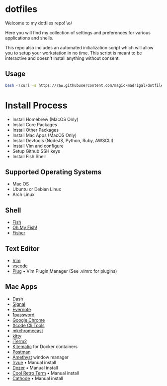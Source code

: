 # dotfiles

Welcome to my dotfiles repo! \o/ 

Here you will find my collection of settings and preferences for various applications and shells.

This repo also includes an automated initialization script which will allow you to setup your workstation in no time. This script is meant to be interactive and doesn't install anything without consent.

## Usage

```bash
bash <(curl -s https://raw.githubusercontent.com/magic-madrigal/dotfiles/master/init.sh)
```

# Install Process
+ Install Homebrew (MacOS Only)
+ Install Core Packages
+ Install Other Packages
+ Install Mac Apps (MacOS Only)
+ Install Devtools (NodeJS, Python, Ruby, AWSCLI)
+ Install Vim and configure
+ Setup Github SSH keys
+ Install Fish Shell

## Supported Operating Systems
+ Mac OS
+ Ubuntu or Debian Linux
+ Arch Linux

## Shell
+ [Fish](https://fishshell.com/)
+ [Oh My Fish!](https://github.com/oh-my-fish/oh-my-fish)
+ [Fisher](https://github.com/jorgebucaran/fisher)

## Text Editor
+ [Vim](https://www.vim.org/)
+ [vscode](https://code.visualstudio.com/)
+ [Plug](https://github.com/junegunn/vim-plug) • Vim Plugin Manager (See .vimrc for plugins)

## Mac Apps
+ [Dash](https://kapeli.com/dash)
+ [Signal](https://signal.org/)
+ [Evernote](https://evernote.com/)
+ [1password](https://1password.com/)
+ [Google Chrome](https://www.google.com/chrome/)
+ [Xcode Cli Tools](https://developer.apple.com/download/more/)
+ [mkchromecast](https://mkchromecast.com/)
+ [kitty](https://sw.kovidgoyal.net/kitty/)
+ [iTerm2](https://www.iterm2.com/)
+ [Kitematic](https://kitematic.com/) for Docker containers
+ [Postman](https://www.getpostman.com/)
+ [Amethyst](https://github.com/ianyh/Amethyst) window manager
+ [Irvue](http://irvue.tumblr.com/) • Manual install
+ [Dozer](https://github.com/Mortennn/Dozer) • Manual install
+ [Cool Retro Term](https://github.com/Swordfish90/cool-retro-term) • Manual install
+ [Cathode](http://www.secretgeometry.com/apps/cathode/) • Manual install



